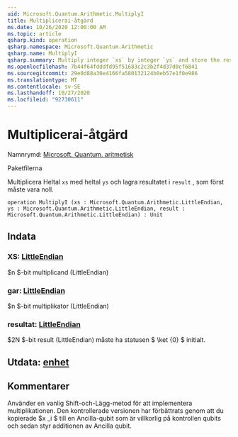 ```yaml
---
uid: Microsoft.Quantum.Arithmetic.MultiplyI
title: Multiplicerai-åtgärd
ms.date: 10/26/2020 12:00:00 AM
ms.topic: article
qsharp.kind: operation
qsharp.namespace: Microsoft.Quantum.Arithmetic
qsharp.name: MultiplyI
qsharp.summary: Multiply integer `xs` by integer `ys` and store the result in `result`, which must be zero initially.
ms.openlocfilehash: 7b44f64fdddfd95f51683c2c3b2f4d37d0cf6841
ms.sourcegitcommit: 29e0d88a30e4166fa580132124b0eb57e1f0e986
ms.translationtype: MT
ms.contentlocale: sv-SE
ms.lasthandoff: 10/27/2020
ms.locfileid: "92730611"
---
```

# <a name="multiplyi-operation"></a>Multiplicerai-åtgärd

Namnrymd: [Microsoft. Quantum. aritmetisk](xref:Microsoft.Quantum.Arithmetic)

Paketfilerna [](https://nuget.org/packages/)


Multiplicera Heltal `xs` med heltal `ys` och lagra resultatet i `result` , som först måste vara noll.

```qsharp
operation MultiplyI (xs : Microsoft.Quantum.Arithmetic.LittleEndian, ys : Microsoft.Quantum.Arithmetic.LittleEndian, result : Microsoft.Quantum.Arithmetic.LittleEndian) : Unit
```


## <a name="input"></a>Indata

### <a name="xs--littleendian"></a>XS: [LittleEndian](xref:Microsoft.Quantum.Arithmetic.LittleEndian)

$n $-bit multiplicand (LittleEndian)


### <a name="ys--littleendian"></a>gar: [LittleEndian](xref:Microsoft.Quantum.Arithmetic.LittleEndian)

$n $-bit multiplikator (LittleEndian)


### <a name="result--littleendian"></a>resultat: [LittleEndian](xref:Microsoft.Quantum.Arithmetic.LittleEndian)

$2N $-bit result (LittleEndian) måste ha statusen $ \ket {0} $ initialt.



## <a name="output--unit"></a>Utdata: [enhet](xref:microsoft.quantum.lang-ref.unit)



## <a name="remarks"></a>Kommentarer

Använder en vanlig Shift-och-Lägg-metod för att implementera multiplikationen.
Den kontrollerade versionen har förbättrats genom att du kopierade $x _i $ till en Ancilla-qubit som är villkorlig på kontrollen qubits och sedan styr additionen av Ancilla qubit.